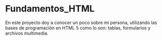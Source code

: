 # Fundamentos_HTML
En este proyecto doy a conocer un poco sobre mi persona, utilizando las bases de programación en HTML 5 como lo son: tablas, formularios y archivos multimedia.
